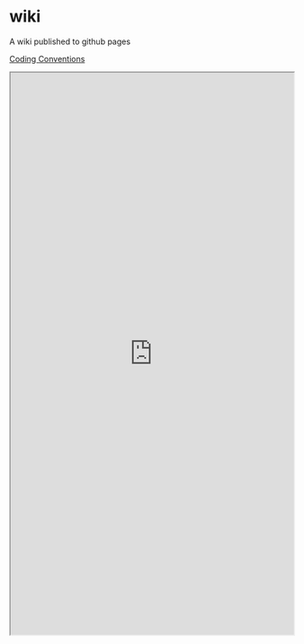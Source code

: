 # wiki
A wiki published to github pages

[Coding Conventions](https://docs.google.com/document/d/e/2PACX-1vTDh_psgFkF-CAn-pgYw39aGX3f73oMPemUMSohgq43UXSmLJUHViK_wQ-Le88tu-WTiyYRk2TFaQAC/pub)

<iframe width="100%" height="1000px" src="https://docs.google.com/document/d/e/2PACX-1vTDh_psgFkF-CAn-pgYw39aGX3f73oMPemUMSohgq43UXSmLJUHViK_wQ-Le88tu-WTiyYRk2TFaQAC/pub?embedded=true"></iframe>
